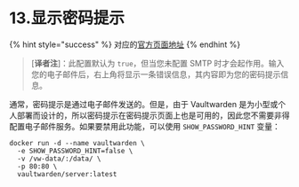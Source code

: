 # 13.显示密码提示

{% hint style="success" %}
对应的[官方页面地址](https://github.com/dani-garcia/vaultwarden/wiki/Password-hint-display)
{% endhint %}

> \[**译者注**]：此配置默认为 `true`，但当您未配置 SMTP 时才会起作用。输入您的电子邮件后，右上角将显示一条错误信息，其内容即为您的密码提示信息。

通常，密码提示是通过电子邮件发送的。但是，由于 Vaultwarden 是为小型或个人部署而设计的，所以密码提示在密码提示页面上也是可用的，因此您不需要非得配置电子邮件服务。如果要禁用此功能，可以使用 `SHOW_PASSWORD_HINT` 变量：

```shell
docker run -d --name vaultwarden \
  -e SHOW_PASSWORD_HINT=false \
  -v /vw-data/:/data/ \
  -p 80:80 \
  vaultwarden/server:latest
```
